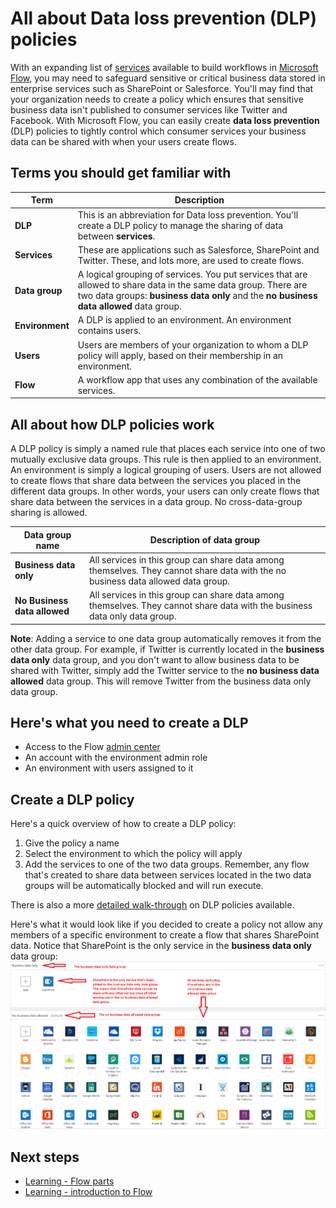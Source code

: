 <properties
   pageTitle="Data loss prevention policies | Microsoft Flow"
   description="Learn about data loss prevention polices in Microsoft Flow"
   services=""
   suite="flow"
   documentationCenter="na"
   authors="msftman"
   manager="anneta"
   editor=""
   tags=""
   featuredVideoId="vls4RPVP5xE"
   courseDuration="5m"/>

<tags
   ms.service="flow"
   ms.devlang="na"
   ms.topic="get-started-article"
   ms.tgt_pltfrm="na"
   ms.workload="na"
   ms.date="11/24/2016"
   ms.author="deonhe"/>

# All about Data loss prevention (DLP) policies

With an expanding list of [services](https://flow.microsoft.com/services) available to build workflows in [Microsoft Flow](https://flow.microsoft.com), you may need to safeguard sensitive or critical business data stored in enterprise services such as SharePoint or Salesforce. You'll may find that your organization needs to create a policy which ensures that sensitive business data isn't published to consumer services like Twitter and Facebook. With Microsoft Flow, you can easily create **data loss prevention** (DLP) policies to tightly control which consumer services your business data can be shared with when your users create flows.  

## Terms you should get familiar with
Term|Description
-----|-----
**DLP** |This is an abbreviation for Data loss prevention. You'll create a DLP policy to manage the sharing of data between **services**.|
**Services**|These are applications such as Salesforce, SharePoint and Twitter. These, and lots more, are used to create flows.
**Data group**|A logical grouping of services. You put services that are allowed to share data in the same data group. There are two data groups: **business data only** and the **no business data allowed** data group.
**Environment**|A DLP is applied to an environment. An environment contains users.
**Users**|Users are members of your organization to whom a DLP policy will apply, based on their membership in an environment. 
**Flow**|A workflow app that uses any combination of the available services.

## All about how DLP policies work

A DLP policy is simply a named rule that places each service into one of two mutually exclusive data groups. This rule is then applied to an environment. An environment is simply a logical grouping of users. Users are not allowed to create flows that share data between the services you placed in the different data groups. In other words, your users can only create flows that share data between the services in a data group. No cross-data-group sharing is allowed.  

|Data group name|Description of data group|
|-----|-----|
|**Business data only**|All services in this group can share data among themselves. They cannot share data with the no business data allowed data group.|
|**No Business data allowed**|All services in this group can share data among themselves. They cannot share data with the business data only data group.|

**Note**: Adding a service to one data group automatically removes it from the other data group. For example, if Twitter is currently located in the **business data only** data group, and you don't want to allow business data to be shared with Twitter, simply add the Twitter service to the **no business data allowed** data group. This will remove Twitter from the business data only data group.
  
## Here's what you need to create a DLP
- Access to the Flow [admin center](https://admin.flow.microsoft.com)  
- An account with the environment admin role
- An environment with users assigned to it

## Create a DLP policy
Here's a quick overview of how to create a DLP policy:  
1. Give the policy a name
2. Select the environment to which the policy will apply
3. Add the services to one of the two data groups.  Remember, any flow that's created to share data between services located in the two data groups will be automatically blocked and will run execute. 

There is also a more [detailed walk-through](https://flow.microsoft.com/documentation/prevent-data-loss/) on DLP policies available. 

Here's what it would look like if you decided to create a policy not allow any members of a specific environment to create a flow that shares SharePoint data. Notice that SharePoint is the only service in the **business data only** data group:  
![business data only](./media/learning-data-loss-prevention/sharepoint-only-no-sharing-guided-learning.png)  

## Next steps  
- [Learning - Flow parts](./learning-flow-parts.md)
- [Learning - introduction to Flow](./learning-introducing-flow.md)

